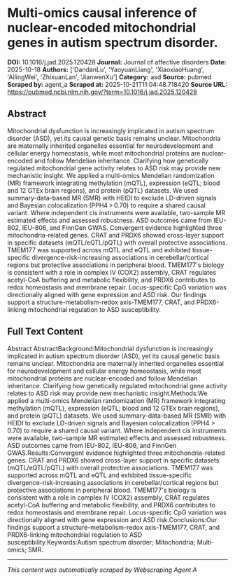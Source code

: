 # Multi-omics causal inference of nuclear-encoded mitochondrial genes in autism spectrum disorder.

**DOI:** 10.1016/j.jad.2025.120428
**Journal:** Journal of affective disorders
**Date:** 2025-10-18
**Authors:** ['DandanLu', 'YaoyuanLiang', 'XiaoxiaoHuang', 'AilingWei', 'ZhixuanLan', 'JianwenXu']
**Category:** asd
**Source:** pubmed
**Scraped by:** agent_a
**Scraped at:** 2025-10-21T11:04:48.718420
**Source URL:** https://pubmed.ncbi.nlm.nih.gov/?term=10.1016/j.jad.2025.120428

## Abstract

Mitochondrial dysfunction is increasingly implicated in autism spectrum disorder (ASD), yet its causal genetic basis remains unclear. Mitochondria are maternally inherited organelles essential for neurodevelopment and cellular energy homeostasis, while most mitochondrial proteins are nuclear-encoded and follow Mendelian inheritance. Clarifying how genetically regulated mitochondrial gene activity relates to ASD risk may provide new mechanistic insight.
We applied a multi-omics Mendelian randomization (MR) framework integrating methylation (mQTL), expression (eQTL; blood and 12 GTEx brain regions), and protein (pQTL) datasets. We used summary-data-based MR (SMR) with HEIDI to exclude LD-driven signals and Bayesian colocalization (PPH4 > 0.70) to require a shared causal variant. Where independent cis instruments were available, two-sample MR estimated effects and assessed robustness. ASD outcomes came from IEU-802, IEU-806, and FinnGen GWAS.
Convergent evidence highlighted three mitochondria-related genes. CRAT and PRDX6 showed cross-layer support in specific datasets (mQTL/eQTL/pQTL) with overall protective associations. TMEM177 was supported across mQTL and eQTL and exhibited tissue-specific divergence-risk-increasing associations in cerebellar/cortical regions but protective associations in peripheral blood. TMEM177's biology is consistent with a role in complex IV (COX2) assembly, CRAT regulates acetyl-CoA buffering and metabolic flexibility, and PRDX6 contributes to redox homeostasis and membrane repair. Locus-specific CpG variation was directionally aligned with gene expression and ASD risk.
Our findings support a structure-metabolism-redox axis-TMEM177, CRAT, and PRDX6-linking mitochondrial regulation to ASD susceptibility.

## Full Text Content

Abstract AbstractBackground:Mitochondrial dysfunction is increasingly implicated in autism spectrum disorder (ASD), yet its causal genetic basis remains unclear. Mitochondria are maternally inherited organelles essential for neurodevelopment and cellular energy homeostasis, while most mitochondrial proteins are nuclear-encoded and follow Mendelian inheritance. Clarifying how genetically regulated mitochondrial gene activity relates to ASD risk may provide new mechanistic insight.Methods:We applied a multi-omics Mendelian randomization (MR) framework integrating methylation (mQTL), expression (eQTL; blood and 12 GTEx brain regions), and protein (pQTL) datasets. We used summary-data-based MR (SMR) with HEIDI to exclude LD-driven signals and Bayesian colocalization (PPH4 > 0.70) to require a shared causal variant. Where independent cis instruments were available, two-sample MR estimated effects and assessed robustness. ASD outcomes came from IEU-802, IEU-806, and FinnGen GWAS.Results:Convergent evidence highlighted three mitochondria-related genes. CRAT and PRDX6 showed cross-layer support in specific datasets (mQTL/eQTL/pQTL) with overall protective associations. TMEM177 was supported across mQTL and eQTL and exhibited tissue-specific divergence-risk-increasing associations in cerebellar/cortical regions but protective associations in peripheral blood. TMEM177's biology is consistent with a role in complex IV (COX2) assembly, CRAT regulates acetyl-CoA buffering and metabolic flexibility, and PRDX6 contributes to redox homeostasis and membrane repair. Locus-specific CpG variation was directionally aligned with gene expression and ASD risk.Conclusions:Our findings support a structure-metabolism-redox axis-TMEM177, CRAT, and PRDX6-linking mitochondrial regulation to ASD susceptibility.Keywords:Autism spectrum disorder; Mitochondria; Multi-omics; SMR.

---
*This content was automatically scraped by Webscraping Agent A*
